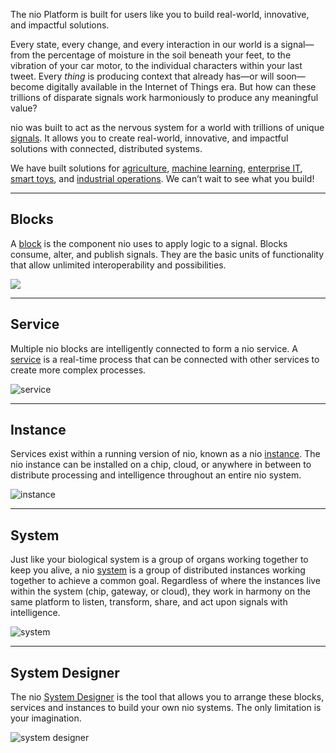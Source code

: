 The nio Platform is built for users like you to build real-world, innovative, and impactful solutions.

Every state, every change, and every interaction in our world is a signal—from the percentage of moisture in the soil beneath your feet, to the vibration of your car motor, to the individual characters within your last tweet. Every _thing_ is producing context that already has—or will soon—become digitally available in the Internet of Things era. But how can these trillions of disparate signals work harmoniously to produce any meaningful value?

nio was built to act as the nervous system for a world with trillions of unique [signals](https://docs.n.io/services/service-design-patterns/signal-structure.html). It  allows you to create real-world, innovative, and impactful solutions with connected, distributed systems.

We have built solutions for [agriculture](https://niolabs.com/case-studies/agriculture), [machine learning](https://niolabs.com/case-studies/industrial), [enterprise IT](https://niolabs.com/case-studies/case-study-real-time-database-migration), [smart toys](https://niolabs.com/case-studies/raspberry-pi-car), and [industrial operations](https://niolabs.com/case-studies/case-study-industrial-operations-intelligence). We can’t wait to see what you build!

---
## Blocks
A [block](https://docs.n.io/blocks) is the component nio uses to apply logic to a signal. Blocks consume, alter, and publish signals. They are the basic units of functionality that allow unlimited interoperability and possibilities.

![](/img/intro-blocks.png)

---
## Service
Multiple nio blocks are intelligently connected to form a nio service. A [service](https://docs.n.io/services) is a real-time process that can be connected with other services to create more complex processes.

![service](/img/intro-service.png)

---
## Instance
Services exist within a running version of nio, known as a nio [instance](https://docs.n.io/instances). The nio instance can be installed on a chip, cloud, or anywhere in between to distribute processing and intelligence throughout an entire nio system.

![instance](/img/intro-instance.png)

---
## System
Just like your biological system is a group of organs working together to keep you alive, a nio [system](https://docs.n.io/systems) is a group of distributed instances working together to achieve a common goal. Regardless of where the instances live within the system (chip, gateway, or cloud), they work in harmony on the same platform to listen, transform, share, and act upon signals with intelligence.

![system](/img/intro-system.png)

---
## <span class="allow-caps">System Designer</span>
The nio [System Designer](https://docs.n.io/system-designer) is the tool that allows you to arrange these blocks, services and instances to build your own nio systems. The only limitation is your imagination.

![system designer](/img/intro-systemdesigner.jpg)
